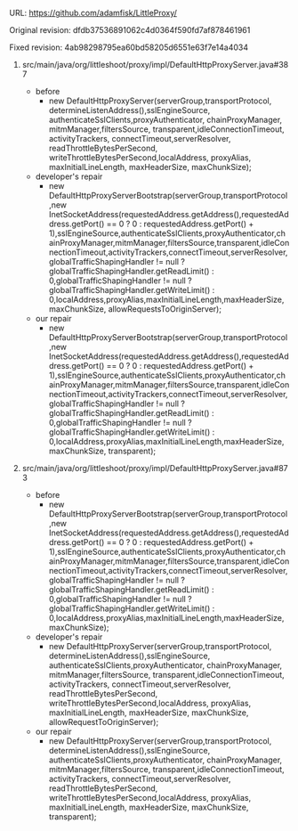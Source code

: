 URL: https://github.com/adamfisk/LittleProxy/

Original revision: dfdb37536891062c4d0364f590fd7af878461961

Fixed revision: 4ab98298795ea60bd58205d6551e63f7e14a4034

1. src/main/java/org/littleshoot/proxy/impl/DefaultHttpProxyServer.java#387
    - before
       - new DefaultHttpProxyServer(serverGroup,transportProtocol, determineListenAddress(),sslEngineSource, authenticateSslClients,proxyAuthenticator, chainProxyManager, mitmManager,filtersSource, transparent,idleConnectionTimeout, activityTrackers, connectTimeout,serverResolver, readThrottleBytesPerSecond, writeThrottleBytesPerSecond,localAddress, proxyAlias, maxInitialLineLength, maxHeaderSize, maxChunkSize);
    - developer's repair
       - new DefaultHttpProxyServerBootstrap(serverGroup,transportProtocol,new InetSocketAddress(requestedAddress.getAddress(),requestedAddress.getPort() == 0 ? 0 : requestedAddress.getPort() + 1),sslEngineSource,authenticateSslClients,proxyAuthenticator,chainProxyManager,mitmManager,filtersSource,transparent,idleConnectionTimeout,activityTrackers,connectTimeout,serverResolver,globalTrafficShapingHandler != null ? globalTrafficShapingHandler.getReadLimit() : 0,globalTrafficShapingHandler != null ? globalTrafficShapingHandler.getWriteLimit() : 0,localAddress,proxyAlias,maxInitialLineLength,maxHeaderSize,maxChunkSize, allowRequestsToOriginServer);
    - our repair 
       - new DefaultHttpProxyServerBootstrap(serverGroup,transportProtocol,new InetSocketAddress(requestedAddress.getAddress(),requestedAddress.getPort() == 0 ? 0 : requestedAddress.getPort() + 1),sslEngineSource,authenticateSslClients,proxyAuthenticator,chainProxyManager,mitmManager,filtersSource,transparent,idleConnectionTimeout,activityTrackers,connectTimeout,serverResolver,globalTrafficShapingHandler != null ? globalTrafficShapingHandler.getReadLimit() : 0,globalTrafficShapingHandler != null ? globalTrafficShapingHandler.getWriteLimit() : 0,localAddress,proxyAlias,maxInitialLineLength,maxHeaderSize,maxChunkSize, transparent);

2. src/main/java/org/littleshoot/proxy/impl/DefaultHttpProxyServer.java#873
    - before
       - new DefaultHttpProxyServerBootstrap(serverGroup,transportProtocol,new InetSocketAddress(requestedAddress.getAddress(),requestedAddress.getPort() == 0 ? 0 : requestedAddress.getPort() + 1),sslEngineSource,authenticateSslClients,proxyAuthenticator,chainProxyManager,mitmManager,filtersSource,transparent,idleConnectionTimeout,activityTrackers,connectTimeout,serverResolver,globalTrafficShapingHandler != null ? globalTrafficShapingHandler.getReadLimit() : 0,globalTrafficShapingHandler != null ? globalTrafficShapingHandler.getWriteLimit() : 0,localAddress,proxyAlias,maxInitialLineLength,maxHeaderSize,maxChunkSize);
    - developer's repair
       - new DefaultHttpProxyServer(serverGroup,transportProtocol, determineListenAddress(),sslEngineSource, authenticateSslClients,proxyAuthenticator, chainProxyManager, mitmManager,filtersSource, transparent,idleConnectionTimeout, activityTrackers, connectTimeout,serverResolver, readThrottleBytesPerSecond, writeThrottleBytesPerSecond,localAddress, proxyAlias, maxInitialLineLength, maxHeaderSize, maxChunkSize, allowRequestToOriginServer);
    - our repair 
       - new DefaultHttpProxyServer(serverGroup,transportProtocol, determineListenAddress(),sslEngineSource, authenticateSslClients,proxyAuthenticator, chainProxyManager, mitmManager,filtersSource, transparent,idleConnectionTimeout, activityTrackers, connectTimeout,serverResolver, readThrottleBytesPerSecond, writeThrottleBytesPerSecond,localAddress, proxyAlias, maxInitialLineLength, maxHeaderSize, maxChunkSize, transparent);
